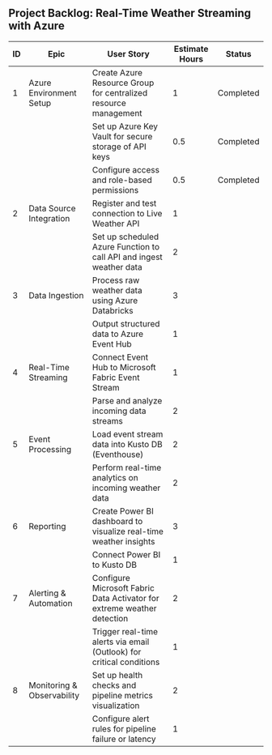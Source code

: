 ## Project Backlog: Real-Time Weather Streaming with Azure


| ID  | Epic                          | User Story                                                                 | Estimate Hours | Status          |
|-----|-------------------------------|----------------------------------------------------------------------------|----------------|-----------------|
| 1   | Azure Environment Setup       | Create Azure Resource Group for centralized resource management            | 1              |Completed        |
|     |                               | Set up Azure Key Vault for secure storage of API keys                      | 0.5            |Completed        |
|     |                               | Configure access and role-based permissions                                | 0.5            |Completed        |
| 2   | Data Source Integration       | Register and test connection to Live Weather API                           | 1              |        |
|     |                               | Set up scheduled Azure Function to call API and ingest weather data        | 2              |        |
| 3   | Data Ingestion                | Process raw weather data using Azure Databricks                            | 3              |        |
|     |                               | Output structured data to Azure Event Hub                                  | 1              |        |
| 4   | Real-Time Streaming           | Connect Event Hub to Microsoft Fabric Event Stream                         | 1              |        |
|     |                               | Parse and analyze incoming data streams                                    | 2              |        |
| 5   | Event Processing              | Load event stream data into Kusto DB (Eventhouse)                          | 2              |        |
|     |                               | Perform real-time analytics on incoming weather data                       | 2              |        |
| 6   | Reporting                     | Create Power BI dashboard to visualize real-time weather insights          | 3              |        |
|     |                               | Connect Power BI to Kusto DB                                               | 1              |        |
| 7   | Alerting & Automation         | Configure Microsoft Fabric Data Activator for extreme weather detection    | 2              |        |
|     |                               | Trigger real-time alerts via email (Outlook) for critical conditions       | 1              |        |
| 8   | Monitoring & Observability    | Set up health checks and pipeline metrics visualization                    | 2              |        |
|     |                               | Configure alert rules for pipeline failure or latency                      | 1              |        |
